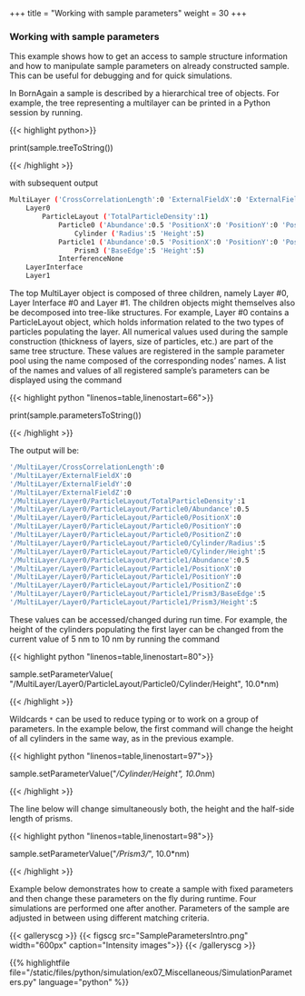 +++
title = "Working with sample parameters"
weight = 30
+++

### Working with sample parameters

This example shows how to get an access to sample structure information and how to manipulate
sample parameters on already constructed sample. This can be useful for debugging and for quick simulations.

In BornAgain a sample is described by a hierarchical tree of objects.
For example, the tree representing a multilayer can be printed in a Python session by running.

{{< highlight python>}}

print(sample.treeToString())

{{< /highlight >}}

with subsequent output

```bash
MultiLayer ('CrossCorrelationLength':0 'ExternalFieldX':0 'ExternalFieldY':0 'ExternalFieldZ':0)
    Layer0
        ParticleLayout ('TotalParticleDensity':1)
            Particle0 ('Abundance':0.5 'PositionX':0 'PositionY':0 'PositionZ':0)
                Cylinder ('Radius':5 'Height':5)
            Particle1 ('Abundance':0.5 'PositionX':0 'PositionY':0 'PositionZ':0)
                Prism3 ('BaseEdge':5 'Height':5)
            InterferenceNone
    LayerInterface
    Layer1
```

The top MultiLayer object is composed of three children, namely Layer #0, Layer Interface #0 and <nobr>Layer #1</nobr>. 
The children objects might themselves also be decomposed into tree-like structures. 
For example, Layer #0 contains a ParticleLayout object, which holds information related to the two
types of particles populating the layer. All numerical values used during the sample construction (thickness of layers, size of particles, etc.) are part of the 
same tree structure. These values are registered in the sample parameter pool using the name composed of the corresponding nodes’ names.
A list of the names and values of all registered sample’s parameters can be displayed using the command

{{< highlight python "linenos=table,linenostart=66">}}

print(sample.parametersToString())

{{< /highlight >}}

The output will be:

```bash
'/MultiLayer/CrossCorrelationLength':0
'/MultiLayer/ExternalFieldX':0
'/MultiLayer/ExternalFieldY':0
'/MultiLayer/ExternalFieldZ':0
'/MultiLayer/Layer0/ParticleLayout/TotalParticleDensity':1
'/MultiLayer/Layer0/ParticleLayout/Particle0/Abundance':0.5
'/MultiLayer/Layer0/ParticleLayout/Particle0/PositionX':0
'/MultiLayer/Layer0/ParticleLayout/Particle0/PositionY':0
'/MultiLayer/Layer0/ParticleLayout/Particle0/PositionZ':0
'/MultiLayer/Layer0/ParticleLayout/Particle0/Cylinder/Radius':5
'/MultiLayer/Layer0/ParticleLayout/Particle0/Cylinder/Height':5
'/MultiLayer/Layer0/ParticleLayout/Particle1/Abundance':0.5
'/MultiLayer/Layer0/ParticleLayout/Particle1/PositionX':0
'/MultiLayer/Layer0/ParticleLayout/Particle1/PositionY':0
'/MultiLayer/Layer0/ParticleLayout/Particle1/PositionZ':0
'/MultiLayer/Layer0/ParticleLayout/Particle1/Prism3/BaseEdge':5
'/MultiLayer/Layer0/ParticleLayout/Particle1/Prism3/Height':5
```

These values can be accessed/changed during run time. For example, the height of the cylinders populating
the first layer can be changed from the current value of 5 nm to 10 nm by running the command

{{< highlight python "linenos=table,linenostart=80">}}

sample.setParameterValue(
        "/MultiLayer/Layer0/ParticleLayout/Particle0/Cylinder/Height",
        10.0*nm)

{{< /highlight >}}

Wildcards `*` can be used to reduce typing or to work on a group of parameters. In the example below, the first command will change the height of all cylinders in the same way,
as in the previous example.

{{< highlight python "linenos=table,linenostart=97">}}

sample.setParameterValue("*/Cylinder/Height", 10.0*nm)

{{< /highlight >}}

The line below will change simultaneously both, the height and the half-side length of prisms.

{{< highlight python "linenos=table,linenostart=98">}}

sample.setParameterValue("*/Prism3/*", 10.0*nm)

{{< /highlight >}}

Example below demonstrates how to create a sample with fixed parameters and then change these parameters on the fly during runtime. 
Four simulations are performed one after another. Parameters of the sample are adjusted in between using different matching criteria.

{{< galleryscg >}}
{{< figscg src="SampleParametersIntro.png" width="600px" caption="Intensity images">}}
{{< /galleryscg >}}

{{% highlightfile file="/static/files/python/simulation/ex07_Miscellaneous/SimulationParameters.py" language="python" %}}
